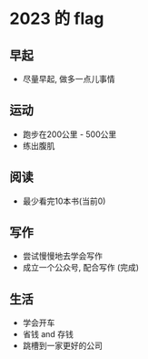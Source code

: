 # 2023 的 flag

## 早起
- 尽量早起, 做多一点儿事情

## 运动
- 跑步在200公里 - 500公里
- 练出腹肌

## 阅读
- 最少看完10本书(当前0)

## 写作
- 尝试慢慢地去学会写作
- 成立一个公众号, 配合写作 (完成)

## 生活
- 学会开车
- 省钱 and 存钱
- 跳槽到一家更好的公司

  